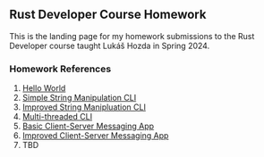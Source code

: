 ## Rust Developer Course Homework

This is the landing page for my homework submissions to the Rust Developer course taught Lukáš Hozda in Spring 2024.

### Homework References

1. [Hello World](https://github.com/HarryRybacki/rust_developer/tree/main/hw01_hello_world)
2. [Simple String Manipulation CLI](https://github.com/HarryRybacki/rust_developer/tree/main/hw02_string_manip_cli)
3. [Improved String Manipluation CLI](https://github.com/HarryRybacki/rust_developer/tree/main/hw03_string_manip_cli_revised)
4. [Multi-threaded CLI](https://github.com/HarryRybacki/rust_developer/tree/main/hw04_multithreaded_cli)
5. [Basic Client-Server Messaging App](https://github.com/HarryRybacki/rust_developer/tree/main/hw05_client_server_msger)
6. [Improved Client-Server Messaging App](https://github.com/HarryRybacki/rust_developer/tree/main/hw06_professionalize_client_server_app)
7. TBD
